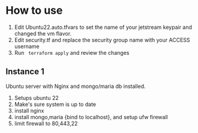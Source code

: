 # How to use

1. Edit Ubuntu22.auto.tfvars to set the name of your jetstream keypair and changed the vm flavor.
2. Edit security.tf and replace the security group name with your ACCESS username
3. Run ``` terraform apply``` and review the changes

## Instance 1

Ubuntu server with Nginx and mongo/maria db installed.

1. Setups ubuntu 22
2. Make's sure system is up to date
3. install nginx
4. install mongo,maria {bind to localhost}, and setup ufw firewall
6. limit firewall to 80,443,22
